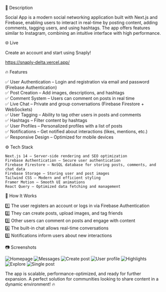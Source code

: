 📌 Description </br>

Social App is a modern social networking application built with Next.js and Firebase, enabling users to interact in real-time by posting content, adding comments, tagging users, and using hashtags. The app offers features similar to Instagram, combining an intuitive interface with high performance.</br>

🌐 Live </br>

Create an account and start using Snaply! </br>

https://snaply-delta.vercel.app/ </br>


🔥 Features </br>

✅ User Authentication – Login and registration via email and password (Firebase Authentication) </br>
✅ Post Creation – Add images, descriptions, and hashtags </br>
✅ Comment System – Users can comment on posts in real time </br>
✅ Live Chat – Private and group conversations (Firebase Firestore + WebSockets) </br>
✅ User Tagging – Ability to tag other users in posts and comments </br>
✅ Hashtags – Filter content by hashtags </br>
✅ User Profiles – Personalized profiles with a list of posts </br>
✅ Notifications – Get notified about interactions (likes, mentions, etc.) </br>
✅ Responsive Design – Optimized for mobile devices </br>

⚙️ Tech Stack </br>

    Next.js 14 – Server-side rendering and SEO optimization
    Firebase Authentication – Secure user authentication
    Firebase Firestore – NoSQL database for storing posts, comments, and chat data
    Firebase Storage – Storing user and post images
    Tailwind CSS – Modern and efficient styling
    Framer Motion – Smooth UI animations
    React Query – Optimized data fetching and management

🚀 How It Works </br>

1️⃣ The user registers an account or logs in via Firebase Authentication </br>
2️⃣ They can create posts, upload images, and tag friends </br>
3️⃣ Other users can comment on posts and engage with content </br>
4️⃣ The built-in chat allows real-time conversations </br>
5️⃣ Notifications inform users about new interactions </br>

📷 Screenshots </br>

![Homepage](https://i.imgur.com/GsdUyLL.png)
![Messages](https://i.imgur.com/uDlXlhr.png)
![Create post](https://i.imgur.com/FAR8Cxh.png)
![User profile](https://i.imgur.com/Sb5rcOH.png)
![Highlights](https://i.imgur.com/vBv2Rb8.png)
![Explore](https://i.imgur.com/86ObahM.png)
![Single post](https://i.imgur.com/Q3xFa5w.png)





The app is scalable, performance-optimized, and ready for further expansion. A perfect solution for communities looking to share content in a dynamic environment! 🔥
